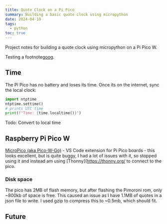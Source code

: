 ```yaml
---
title: Quote Clock on a Pi Pico
summary: Building a basic quote clock using micropython
date: 2024-04-19
tags:
  - python
toc: true
---
```


Project notes for building a quote clock using micropython on a Pi Pico W.

Testing a footnote[goog].

## Time

The Pi Pico has no battery and loses its time. Once its on the internet, sync the local clock:

```python
import ntptime
ntptime.settime()
# prints UTC time
print(f"Time: {time.localtime()}")
```

Todo: Convert to local time

## Raspberry Pi Pico W

[MicroPico (aka Pico-W-Go)](https://github.com/paulober/Pico-W-Go) - VS Code extension for Pi Pico boards - this looks excellent, but is quite buggy, I had a lot of issues with it, so stopped using it and instead am using [Thonny](https://thonny.org/ to connect to the pico.

### Disk space

The pico has 2MB of flash memory, but after flashing the Pimoroni rom, only ~800kb of space is free. This caused an issue as I have 1.1MB of quotes in a json file to write. I used gzip to compress this to ~0.5mb, which should fit.

## Future

[goog]: https://google.com
